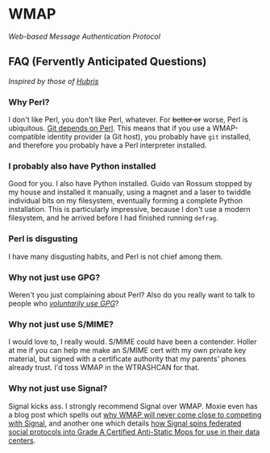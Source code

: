 # WMAP
*Web-based Message Authentication Protocol*


## FAQ (Fervently Anticipated Questions)
*Inspired by those of [Hubris][1]*

### Why Perl?
I don't like Perl, you don't like Perl, whatever. For ~~better or~~
worse, Perl is ubiquitous. [Git depends on Perl][2]. This means that if
you use a WMAP-compatible identity provider (a Git host), you probably
have `git` installed, and therefore you probably have a Perl interpreter
installed.

### I probably also have Python installed
Good for you. I also have Python installed. Guido van Rossum stopped by
my house and installed it manually, using a magnet and a laser to
twiddle individual bits on my filesystem, eventually forming a complete
Python installation. This is particularly impressive, because I don't
use a modern filesystem, and he arrived before I had finished running
`defrag`.

### Perl is disgusting
I have many disgusting habits, and Perl is not chief among them. 

### Why not just use GPG?
Weren't you just complaining about Perl? Also do you really want to talk
to people who [*voluntarily use GPG*][3]?

### Why not just use S/MIME?
I would love to, I really would. S/MIME could have been a contender.
Holler at me if you can help me make an S/MIME cert with my own private
key material, but signed with a certificate authority that my parents'
phones already trust. I'd toss WMAP in the WTRASHCAN for that.

### Why not just use Signal?
Signal kicks ass. I strongly recommend Signal over WMAP. Moxie even has
a blog post which spells out [why WMAP will never come close to
competing with Signal][4], and another one which details [how Signal
spins federated social protocols into Grade A Certified Anti-Static Mops
for use in their data centers][5].


<!-- # References -->
[1]: https://github.com/oxidecomputer/hubris/blob/master/FAQ.mkdn
[2]: https://github.com/git/git/search?l=Perl&q=git
[3]: https://moxie.org/2015/02/24/gpg-and-me.html
[4]: https://moxie.org/2022/01/07/web3-first-impressions.html
[5]: https://signal.org/blog/the-ecosystem-is-moving/
